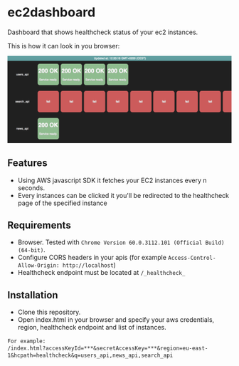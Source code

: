 # ec2dashboard
Dashboard that shows healthcheck status of your ec2 instances.

This is how it can look in you browser:

![dashboard](./screenshot.png)

## Features

* Using AWS javascript SDK it fetches your EC2 instances every n seconds.
* Every instances can be clicked it you'll be redirected to the healthcheck page of the specified instance

## Requirements

* Browser. Tested with `Chrome Version 60.0.3112.101 (Official Build) (64-bit)`.
* Configure CORS headers in your apis (for example `Access-Control-Allow-Origin: http://localhost`)
* Healthcheck endpoint must be located at `/_healthcheck_`

## Installation

* Clone this repository.
* Open index.html in your browser and specify your aws credentials, region, healthcheck endpoint and list of instances.

```
For example:
/index.html?accessKeyId=***&secretAccessKey=***&region=eu-east-1&hcpath=healthcheck&q=users_api,news_api,search_api
```
